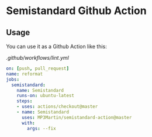 # Semistandard Github Action

## Usage

You can use it as a Github Action like this:

_.github/workflows/lint.yml_
```yml
on: [push, pull_request]
name: reformat
jobs:
  semistandard:
    name: Semistandard
    runs-on: ubuntu-latest
    steps:
    - uses: actions/checkout@master
    - name: Semistandard
      uses: MP3Martin/semistandard-action@master
      with:
        args: --fix
```
